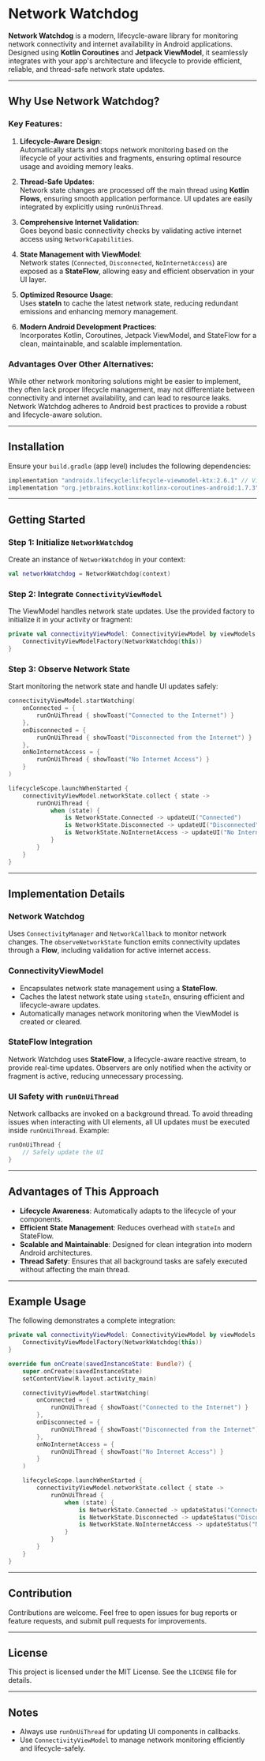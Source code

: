 # Network Watchdog

**Network Watchdog** is a modern, lifecycle-aware library for monitoring network connectivity and internet availability in Android applications. Designed using **Kotlin Coroutines** and **Jetpack ViewModel**, it seamlessly integrates with your app's architecture and lifecycle to provide efficient, reliable, and thread-safe network state updates.

---

## Why Use Network Watchdog?

### Key Features:
1. **Lifecycle-Aware Design**:  
   Automatically starts and stops network monitoring based on the lifecycle of your activities and fragments, ensuring optimal resource usage and avoiding memory leaks.

2. **Thread-Safe Updates**:  
   Network state changes are processed off the main thread using **Kotlin Flows**, ensuring smooth application performance. UI updates are easily integrated by explicitly using `runOnUiThread`.

3. **Comprehensive Internet Validation**:  
   Goes beyond basic connectivity checks by validating active internet access using `NetworkCapabilities`.

4. **State Management with ViewModel**:  
   Network states (`Connected`, `Disconnected`, `NoInternetAccess`) are exposed as a **StateFlow**, allowing easy and efficient observation in your UI layer.

5. **Optimized Resource Usage**:  
   Uses **stateIn** to cache the latest network state, reducing redundant emissions and enhancing memory management.

6. **Modern Android Development Practices**:  
   Incorporates Kotlin, Coroutines, Jetpack ViewModel, and StateFlow for a clean, maintainable, and scalable implementation.

### Advantages Over Other Alternatives:
While other network monitoring solutions might be easier to implement, they often lack proper lifecycle management, may not differentiate between connectivity and internet availability, and can lead to resource leaks. Network Watchdog adheres to Android best practices to provide a robust and lifecycle-aware solution.

---

## Installation

Ensure your `build.gradle` (app level) includes the following dependencies:
```gradle
implementation "androidx.lifecycle:lifecycle-viewmodel-ktx:2.6.1" // ViewModel
implementation "org.jetbrains.kotlinx:kotlinx-coroutines-android:1.7.3" // Coroutines
```

---

## Getting Started

### Step 1: Initialize `NetworkWatchdog`
Create an instance of `NetworkWatchdog` in your context:
```kotlin
val networkWatchdog = NetworkWatchdog(context)
```

### Step 2: Integrate `ConnectivityViewModel`
The ViewModel handles network state updates. Use the provided factory to initialize it in your activity or fragment:
```kotlin
private val connectivityViewModel: ConnectivityViewModel by viewModels {
    ConnectivityViewModelFactory(NetworkWatchdog(this))
}
```

### Step 3: Observe Network State
Start monitoring the network state and handle UI updates safely:
```kotlin
connectivityViewModel.startWatching(
    onConnected = {
        runOnUiThread { showToast("Connected to the Internet") }
    },
    onDisconnected = {
        runOnUiThread { showToast("Disconnected from the Internet") }
    },
    onNoInternetAccess = {
        runOnUiThread { showToast("No Internet Access") }
    }
)

lifecycleScope.launchWhenStarted {
    connectivityViewModel.networkState.collect { state ->
        runOnUiThread {
            when (state) {
                is NetworkState.Connected -> updateUI("Connected")
                is NetworkState.Disconnected -> updateUI("Disconnected")
                is NetworkState.NoInternetAccess -> updateUI("No Internet Access")
            }
        }
    }
}
```

---

## Implementation Details

### Network Watchdog
Uses `ConnectivityManager` and `NetworkCallback` to monitor network changes. The `observeNetworkState` function emits connectivity updates through a **Flow**, including validation for active internet access.

### ConnectivityViewModel
- Encapsulates network state management using a **StateFlow**.
- Caches the latest network state using `stateIn`, ensuring efficient and lifecycle-aware updates.
- Automatically manages network monitoring when the ViewModel is created or cleared.

### StateFlow Integration
Network Watchdog uses **StateFlow**, a lifecycle-aware reactive stream, to provide real-time updates. Observers are only notified when the activity or fragment is active, reducing unnecessary processing.

### UI Safety with `runOnUiThread`
Network callbacks are invoked on a background thread. To avoid threading issues when interacting with UI elements, all UI updates must be executed inside `runOnUiThread`. Example:
```kotlin
runOnUiThread {
    // Safely update the UI
}
```

---

## Advantages of This Approach

- **Lifecycle Awareness**: Automatically adapts to the lifecycle of your components.
- **Efficient State Management**: Reduces overhead with `stateIn` and StateFlow.
- **Scalable and Maintainable**: Designed for clean integration into modern Android architectures.
- **Thread Safety**: Ensures that all background tasks are safely executed without affecting the main thread.

---

## Example Usage

The following demonstrates a complete integration:
```kotlin
private val connectivityViewModel: ConnectivityViewModel by viewModels {
    ConnectivityViewModelFactory(NetworkWatchdog(this))
}

override fun onCreate(savedInstanceState: Bundle?) {
    super.onCreate(savedInstanceState)
    setContentView(R.layout.activity_main)

    connectivityViewModel.startWatching(
        onConnected = {
            runOnUiThread { showToast("Connected to the Internet") }
        },
        onDisconnected = {
            runOnUiThread { showToast("Disconnected from the Internet") }
        },
        onNoInternetAccess = {
            runOnUiThread { showToast("No Internet Access") }
        }
    )

    lifecycleScope.launchWhenStarted {
        connectivityViewModel.networkState.collect { state ->
            runOnUiThread {
                when (state) {
                    is NetworkState.Connected -> updateStatus("Connected")
                    is NetworkState.Disconnected -> updateStatus("Disconnected")
                    is NetworkState.NoInternetAccess -> updateStatus("No Internet Access")
                }
            }
        }
    }
}
```

---

## Contribution

Contributions are welcome. Feel free to open issues for bug reports or feature requests, and submit pull requests for improvements.

---

## License

This project is licensed under the MIT License. See the `LICENSE` file for details.

---

## Notes

- Always use `runOnUiThread` for updating UI components in callbacks.
- Use `ConnectivityViewModel` to manage network monitoring efficiently and lifecycle-safely.
```